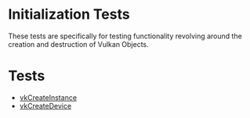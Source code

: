 # Initialization Tests

These tests are specifically for testing functionality revolving around
the creation and destruction of Vulkan Objects.

# Tests
- [vkCreateInstance](vkCreateInstance/README.md)
- [vkCreateDevice](vkCreateDevice/README.md)
